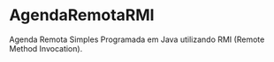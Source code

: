 # AgendaRemotaRMI
Agenda Remota Simples Programada em Java utilizando RMI (Remote Method Invocation).
